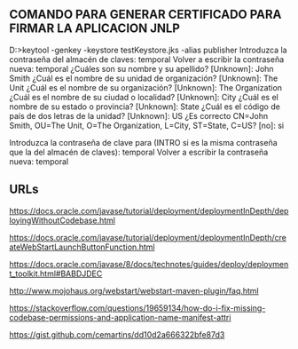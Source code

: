 ﻿

COMANDO PARA GENERAR CERTIFICADO PARA FIRMAR LA APLICACION JNLP
-------------------------------------------------------------------------------------------------------------------------------------------------------
D:\>keytool -genkey -keystore testKeystore.jks -alias publisher
Introduzca la contraseña del almacén de claves: temporal
Volver a escribir la contraseña nueva: temporal
¿Cuáles son su nombre y su apellido?
  [Unknown]:  John Smith
¿Cuál es el nombre de su unidad de organización?
  [Unknown]:  The Unit
¿Cuál es el nombre de su organización?
  [Unknown]:  The Organization
¿Cuál es el nombre de su ciudad o localidad?
  [Unknown]:  City
¿Cuál es el nombre de su estado o provincia?
  [Unknown]:  State
¿Cuál es el código de país de dos letras de la unidad?
  [Unknown]:  US
¿Es correcto CN=John Smith, OU=The Unit, O=The Organization, L=City, ST=State, C=US?
  [no]:  si

Introduzca la contraseña de clave para <publisher>
        (INTRO si es la misma contraseña que la del almacén de claves): temporal
Volver a escribir la contraseña nueva: temporal


URLs
-------------------------------------------------------------------------------------------------------------------------------------------------------
https://docs.oracle.com/javase/tutorial/deployment/deploymentInDepth/deployingWithoutCodebase.html

https://docs.oracle.com/javase/tutorial/deployment/deploymentInDepth/createWebStartLaunchButtonFunction.html

https://docs.oracle.com/javase/8/docs/technotes/guides/deploy/deployment_toolkit.html#BABDJDEC

http://www.mojohaus.org/webstart/webstart-maven-plugin/faq.html

https://stackoverflow.com/questions/19659134/how-do-i-fix-missing-codebase-permissions-and-application-name-manifest-attri

https://gist.github.com/cemartins/dd10d2a666322bfe87d3